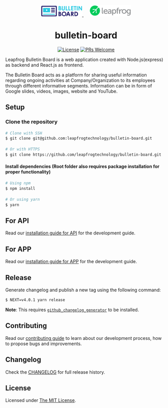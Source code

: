 <div align="center">
  <a href="https://github.com/leapfrogtechnology/bulletin-board">
    <img width="128px" src="app/src/assets/images/bulletin-board-login-image.png"/> 
    <img width="128px" style="padding-left:20px" src="logo_leapfrog.svg"/>
  </a>
  <br/>

# bulletin-board

[![License](https://img.shields.io/github/license/leapfrogtechnology/bulletin-board.svg?style=flat-square)](LICENSE.md)
[![PRs Welcome](https://img.shields.io/badge/PRs-welcome-brightgreen.svg?style=flat-square)](CONTRIBUTING.md)

</div>

Leapfrog Bulletin Board is a web application created with Node.js(express) as backend and React.js as frontend.

The Bulletin Board acts as a platform for sharing useful information regarding ongoing activities at Company/Organization to its employees through different informative segments. Information can be in form of Google slides, videos, images, website and YouTube.

## Setup

### Clone the repository

```bash
# Clone with SSH
$ git clone git@github.com:leapfrogtechnology/bulletin-board.git

# Or with HTTPS
$ git clone https://github.com/leapfrogtechnology/bulletin-board.git
```

#### Install dependencies (Root folder also requires package installation for proper functionality)

```bash
# Using npm
$ npm install

# Or using yarn
$ yarn
```

## For API

Read our [installation guide for API](api/README.md) for the development guide.

## For APP

Read our [installation guide for APP](app/README.md) for the development guide.

## Release

Generate changelog and publish a new tag using the following command:

```bash
$ NEXT=v4.0.1 yarn release
```

**Note**: This requires [`github_changelog_generator`](https://github.com/github-changelog-generator/github-changelog-generator) to be installed.

## Contributing

Read our [contributing guide](CONTRIBUTING.md) to learn about our development process, how to propose bugs and improvements.

## Changelog

Check the [CHANGELOG](CHANGELOG.md) for full release history.

## License

Licensed under [The MIT License](LICENSE).
